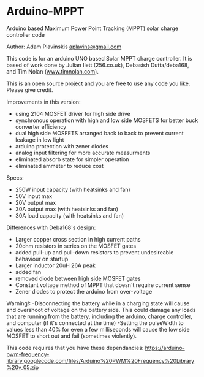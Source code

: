 # Arduino-MPPT
Arduino based Maximum Power Point Tracking (MPPT) solar charge controller code

Author: Adam Plavinskis
        aplavins@gmail.com

This code is for an arduino UNO based Solar MPPT charge controller.
It is based of work done by Julian Ilett (256.co.uk), Debasish Dutta/deba168,
and Tim Nolan (www.timnolan.com).

This is an open source project and you are free to use any code you like.
Please give credit.

Improvements in this version:
- using 2104 MOSFET driver for high side drive
- synchronous operation with high and low side MOSFETS for better buck converter efficiency
- dual high side MOSFETS arranged back to back to prevent current leakage in low light
- arduino protection with zener diodes
- analog input filtering for more accurate measurments
- eliminated absorb state for simpler operation
- eliminated ammeter to reduce cost

Specs:
- 250W input capacity (with heatsinks and fan)
- 50V input max
- 20V output max
- 30A output max  (with heatsinks and fan)
- 30A load capacity (with heatsinks and fan)

Differences with Deba168's design:
- Larger copper cross section in high current paths
- 20ohm resistors in series on the MOSFET gates
- added pull-up and pull-down resistors to prevent undesireable behaviour on startup
- Larger inductor 20uH 26A peak
- added fan
- removed diode between high side MOSFET gates
- Constant voltage method of MPPT that doesn't require current sense
- Zener diodes to protect the arduino from over-voltage

Warning!:
-Disconnecting the battery while in a charging state will cause and overshoot of voltage on the battery side.
This could damage any loads that are running from the battery, including the arduino, charge controller, 
and computer (if it's connected at the time)
-Setting the pulseWidth to values less than 40% for even a few milliseconds will cause the low side MOSFET
to short out and fail (sometimes violently).

This code requires that you have these dependancies:
https://arduino-pwm-frequency-library.googlecode.com/files/Arduino%20PWM%20Frequency%20Library%20v_05.zip

